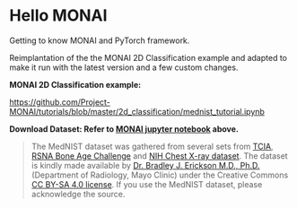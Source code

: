# Hello MONAI
 Getting to know MONAI and PyTorch framework.

Reimplantation of the the MONAI 2D Classification example and adapted to make it run with the latest version and a few custom changes.

**MONAI 2D Classification example:**

https://github.com/Project-MONAI/tutorials/blob/master/2d_classification/mednist_tutorial.ipynb

**Download Dataset: Refer to [MONAI jupyter notebook](https://github.com/Project-MONAI/tutorials/blob/master/2d_classification/mednist_tutorial.ipynb) above.**

> The MedNIST dataset was gathered from several sets from [TCIA](https://wiki.cancerimagingarchive.net/display/Public/Data+Usage+Policies+and+Restrictions), [RSNA Bone Age Challenge](https://www.rsna.org/education/ai-resources-and-training/ai-image-challenge/rsna-pediatric-bone-age-challenge-2017) and [NIH Chest X-ray dataset](https://cloud.google.com/healthcare/docs/resources/public-datasets/nih-chest).
> The dataset is kindly made available by [Dr. Bradley J. Erickson M.D., Ph.D.](https://www.mayo.edu/research/labs/radiology-informatics/overview) (Department of Radiology, Mayo Clinic) under the Creative Commons [CC BY-SA 4.0 license](https://creativecommons.org/licenses/by-sa/4.0/).
> If you use the MedNIST dataset, please acknowledge the source.
